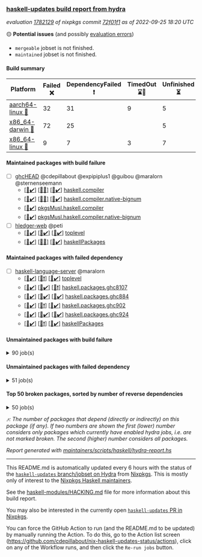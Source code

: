 ### [haskell-updates build report from hydra](https://hydra.nixos.org/jobset/nixpkgs/haskell-updates)
*evaluation [1782129](https://hydra.nixos.org/eval/1782129) of nixpkgs commit [72f01f1](https://github.com/NixOS/nixpkgs/commits/72f01f15ccdcc14c1ead70a2cc2f9691c761fe37) as of 2022-09-25 18:20 UTC*

:yellow_circle: **Potential issues** (and possibly [evaluation errors](https://hydra.nixos.org/jobset/nixpkgs/haskell-updates))
  * `mergeable` jobset is not finished.
  * `maintained` jobset is not finished.

#### Build summary

 | Platform | Failed :x: | DependencyFailed :heavy_exclamation_mark: | TimedOut :hourglass::no_entry_sign: | Unfinished :hourglass_flowing_sand: | Success :heavy_check_mark: | 
 | --- | --- | --- | --- | --- | --- | 
 | [aarch64-linux :iphone:](https://hydra.nixos.org/eval/1782129?filter=.aarch64-linux) | 32 | 31 | 9 | 5 | 6610 | 
 | [x86_64-darwin :apple:](https://hydra.nixos.org/eval/1782129?filter=.x86_64-darwin) | 72 | 25 |  | 5 | 6528 | 
 | [x86_64-linux :penguin:](https://hydra.nixos.org/eval/1782129?filter=.x86_64-linux) | 9 | 7 | 3 | 7 | 6703 | 
#### Maintained packages with build failure
- [ ] [ghcHEAD](https://hydra.nixos.org/eval/1782129?filter=ghcHEAD) @cdepillabout @expipiplus1 @guibou @maralorn @sternenseemann
  - [[:iphone::heavy_check_mark:]](https://hydra.nixos.org/build/191933390) [[:apple::x:]](https://hydra.nixos.org/build/191933386) [[:penguin::heavy_check_mark:]](https://hydra.nixos.org/build/191933392) [haskell.compiler](https://hydra.nixos.org/eval/1782129?filter=haskell.compiler.ghcHEAD)
  - [[:iphone::heavy_check_mark:]](https://hydra.nixos.org/build/191933388) [[:apple::x:]](https://hydra.nixos.org/build/191933391) [[:penguin::heavy_check_mark:]](https://hydra.nixos.org/build/191933387) [haskell.compiler.native-bignum](https://hydra.nixos.org/eval/1782129?filter=haskell.compiler.native-bignum.ghcHEAD)
  -   [[:penguin::heavy_check_mark:]](https://hydra.nixos.org/build/191933385) [pkgsMusl.haskell.compiler](https://hydra.nixos.org/eval/1782129?filter=pkgsMusl.haskell.compiler.ghcHEAD)
  -   [[:penguin::heavy_check_mark:]](https://hydra.nixos.org/build/191933393) [pkgsMusl.haskell.compiler.native-bignum](https://hydra.nixos.org/eval/1782129?filter=pkgsMusl.haskell.compiler.native-bignum.ghcHEAD)
- [ ] [hledger-web](https://hydra.nixos.org/eval/1782129?filter=hledger-web) @peti
  - [[:iphone::heavy_check_mark:]](https://hydra.nixos.org/build/192123144) [[:apple::heavy_check_mark:]](https://hydra.nixos.org/build/192123355) [[:penguin::heavy_check_mark:]](https://hydra.nixos.org/build/192123550) [toplevel](https://hydra.nixos.org/eval/1782129?filter=hledger-web)
  - [[:iphone::heavy_check_mark:]](https://hydra.nixos.org/build/192123440) [[:apple::x:]](https://hydra.nixos.org/build/192123162) [[:penguin::heavy_check_mark:]](https://hydra.nixos.org/build/192123323) [haskellPackages](https://hydra.nixos.org/eval/1782129?filter=haskellPackages.hledger-web)
#### Maintained packages with failed dependency
- [ ] [haskell-language-server](https://hydra.nixos.org/eval/1782129?filter=haskell-language-server) @maralorn
  - [[:iphone::heavy_check_mark:]](https://hydra.nixos.org/build/192123378) [[:apple::heavy_exclamation_mark:]](https://hydra.nixos.org/build/192123726) [[:penguin::heavy_check_mark:]](https://hydra.nixos.org/build/192123529) [toplevel](https://hydra.nixos.org/eval/1782129?filter=haskell-language-server)
  - [[:iphone::heavy_check_mark:]](https://hydra.nixos.org/build/192122991) [[:apple::heavy_check_mark:]](https://hydra.nixos.org/build/192123316) [[:penguin::heavy_exclamation_mark:]](https://hydra.nixos.org/build/192123677) [haskell.packages.ghc8107](https://hydra.nixos.org/eval/1782129?filter=haskell.packages.ghc8107.haskell-language-server)
  - [[:iphone::heavy_check_mark:]](https://hydra.nixos.org/build/192123441) [[:apple::heavy_check_mark:]](https://hydra.nixos.org/build/192123420) [[:penguin::heavy_check_mark:]](https://hydra.nixos.org/build/192123330) [haskell.packages.ghc884](https://hydra.nixos.org/eval/1782129?filter=haskell.packages.ghc884.haskell-language-server)
  - [[:iphone::heavy_check_mark:]](https://hydra.nixos.org/build/192122990) [[:apple::heavy_exclamation_mark:]](https://hydra.nixos.org/build/192123166) [[:penguin::heavy_check_mark:]](https://hydra.nixos.org/build/192123575) [haskell.packages.ghc902](https://hydra.nixos.org/eval/1782129?filter=haskell.packages.ghc902.haskell-language-server)
  - [[:iphone::heavy_check_mark:]](https://hydra.nixos.org/build/192123609) [[:apple::heavy_check_mark:]](https://hydra.nixos.org/build/192123193) [[:penguin::heavy_check_mark:]](https://hydra.nixos.org/build/192123185) [haskell.packages.ghc924](https://hydra.nixos.org/eval/1782129?filter=haskell.packages.ghc924.haskell-language-server)
  - [[:iphone::heavy_check_mark:]](https://hydra.nixos.org/build/192123457) [[:apple::heavy_exclamation_mark:]](https://hydra.nixos.org/build/192123026) [[:penguin::heavy_check_mark:]](https://hydra.nixos.org/build/192123477) [haskellPackages](https://hydra.nixos.org/eval/1782129?filter=haskellPackages.haskell-language-server)
#### Unmaintained packages with build failure
<details><summary>90 job(s) </summary>

- [ ] [[:iphone::heavy_check_mark:]](https://hydra.nixos.org/build/192123508) [[:apple::x:]](https://hydra.nixos.org/build/192123160) [[:penguin::heavy_check_mark:]](https://hydra.nixos.org/build/192123281) [haskellPackages.th-utilities](https://hydra.nixos.org/eval/1782129?filter=haskellPackages.th-utilities)  :arrow_heading_up: 6 | 47
- [ ] [[:iphone::x:]](https://hydra.nixos.org/build/191867082) [[:apple::heavy_check_mark:]](https://hydra.nixos.org/build/191865210) [[:penguin::heavy_check_mark:]](https://hydra.nixos.org/build/191871098) [haskellPackages.OrderedBits](https://hydra.nixos.org/eval/1782129?filter=haskellPackages.OrderedBits)  :arrow_heading_up: 5 | 36
- [ ] [[:iphone::x:]](https://hydra.nixos.org/build/191864684) [[:apple::heavy_check_mark:]](https://hydra.nixos.org/build/191864265) [[:penguin::heavy_check_mark:]](https://hydra.nixos.org/build/191868477) [haskellPackages.hw-json-simd](https://hydra.nixos.org/eval/1782129?filter=haskellPackages.hw-json-simd)  :arrow_heading_up: 4 | 8
- [ ] [[:iphone::x:]](https://hydra.nixos.org/build/191866772) [[:apple::heavy_check_mark:]](https://hydra.nixos.org/build/191870439) [[:penguin::heavy_check_mark:]](https://hydra.nixos.org/build/191866535) [haskellPackages.hw-simd](https://hydra.nixos.org/eval/1782129?filter=haskellPackages.hw-simd)  :arrow_heading_up: 4 | 8
- [ ] [[:iphone::x:]](https://hydra.nixos.org/build/192123290) [[:apple::x:]](https://hydra.nixos.org/build/192122983) [[:penguin::x:]](https://hydra.nixos.org/build/192123493) [haskellPackages.sint](https://hydra.nixos.org/eval/1782129?filter=haskellPackages.sint)  :arrow_heading_up: 2 | 6
- [ ] [[:iphone::x:]](https://hydra.nixos.org/build/190426554) [[:apple::heavy_check_mark:]](https://hydra.nixos.org/build/190433701) [[:penguin::heavy_check_mark:]](https://hydra.nixos.org/build/190435927) [haskellPackages.long-double](https://hydra.nixos.org/eval/1782129?filter=haskellPackages.long-double)  :arrow_heading_up: 2 | 2
- [ ] [[:iphone::x:]](https://hydra.nixos.org/build/192123090) [[:apple::x:]](https://hydra.nixos.org/build/192123346) [[:penguin::x:]](https://hydra.nixos.org/build/192123086) [haskellPackages.portray-pretty](https://hydra.nixos.org/eval/1782129?filter=haskellPackages.portray-pretty)  :arrow_heading_up: 2 | 2
- [ ] [[:iphone::x:]](https://hydra.nixos.org/build/191871235) [[:apple::x:]](https://hydra.nixos.org/build/191870056) [[:penguin::heavy_check_mark:]](https://hydra.nixos.org/build/191868195) [haskellPackages.quic](https://hydra.nixos.org/eval/1782129?filter=haskellPackages.quic)  :arrow_heading_up: 2 | 2
- [ ] [[:iphone::x:]](https://hydra.nixos.org/build/192123230) [[:apple::x:]](https://hydra.nixos.org/build/192122979) [[:penguin::x:]](https://hydra.nixos.org/build/192123345) [haskellPackages.ten](https://hydra.nixos.org/eval/1782129?filter=haskellPackages.ten)  :arrow_heading_up: 2 | 2
- [ ] [[:iphone::heavy_check_mark:]](https://hydra.nixos.org/build/191868147) [[:apple::x:]](https://hydra.nixos.org/build/191865112) [[:penguin::heavy_check_mark:]](https://hydra.nixos.org/build/191871356) [haskellPackages.junit-xml](https://hydra.nixos.org/eval/1782129?filter=haskellPackages.junit-xml)  :arrow_heading_up: 1 | 9
- [ ] [[:iphone::x:]](https://hydra.nixos.org/build/190418721) [[:apple::heavy_check_mark:]](https://hydra.nixos.org/build/190424366) [[:penguin::heavy_check_mark:]](https://hydra.nixos.org/build/190418471) [haskellPackages.freetype2](https://hydra.nixos.org/eval/1782129?filter=haskellPackages.freetype2)  :arrow_heading_up: 1 | 8
- [ ] [[:iphone::heavy_check_mark:]](https://hydra.nixos.org/build/192123375) [[:apple::x:]](https://hydra.nixos.org/build/192123692) [[:penguin::heavy_check_mark:]](https://hydra.nixos.org/build/192123417) [haskellPackages.binary-serialise-cbor](https://hydra.nixos.org/eval/1782129?filter=haskellPackages.binary-serialise-cbor)  :arrow_heading_up: 1 | 3
- [ ] [[:iphone::x:]](https://hydra.nixos.org/build/190426179) [[:apple::x:]](https://hydra.nixos.org/build/190428059) [[:penguin::heavy_check_mark:]](https://hydra.nixos.org/build/190423250) [haskellPackages.easytensor](https://hydra.nixos.org/eval/1782129?filter=haskellPackages.easytensor)  :arrow_heading_up: 1 | 1
- [ ] [[:iphone::heavy_check_mark:]](https://hydra.nixos.org/build/192123080) [[:apple::x:]](https://hydra.nixos.org/build/192123187) [[:penguin::heavy_check_mark:]](https://hydra.nixos.org/build/192123476) [haskellPackages.hls-alternate-number-format-plugin](https://hydra.nixos.org/eval/1782129?filter=haskellPackages.hls-alternate-number-format-plugin)  :arrow_heading_up: 1 | 1
- [ ] [[:iphone::heavy_check_mark:]](https://hydra.nixos.org/build/192123510) [[:apple::x:]](https://hydra.nixos.org/build/192123181) [[:penguin::heavy_check_mark:]](https://hydra.nixos.org/build/192123146) [haskellPackages.hls-call-hierarchy-plugin](https://hydra.nixos.org/eval/1782129?filter=haskellPackages.hls-call-hierarchy-plugin)  :arrow_heading_up: 1 | 1
- [ ] [[:iphone::heavy_check_mark:]](https://hydra.nixos.org/build/192123430) [[:apple::x:]](https://hydra.nixos.org/build/192123152) [[:penguin::heavy_check_mark:]](https://hydra.nixos.org/build/192123411) [haskellPackages.hls-code-range-plugin](https://hydra.nixos.org/eval/1782129?filter=haskellPackages.hls-code-range-plugin)  :arrow_heading_up: 1 | 1
- [ ] [[:iphone::x:]](https://hydra.nixos.org/build/191867640) [[:apple::heavy_check_mark:]](https://hydra.nixos.org/build/191871233) [[:penguin::heavy_check_mark:]](https://hydra.nixos.org/build/191864023) [haskellPackages.kazura-queue](https://hydra.nixos.org/eval/1782129?filter=haskellPackages.kazura-queue)  :arrow_heading_up: 1 | 1
- [ ] [[:iphone::x:]](https://hydra.nixos.org/build/190420884) [[:apple::heavy_check_mark:]](https://hydra.nixos.org/build/190436438) [[:penguin::heavy_check_mark:]](https://hydra.nixos.org/build/190425960) [haskellPackages.nlopt-haskell](https://hydra.nixos.org/eval/1782129?filter=haskellPackages.nlopt-haskell)  :arrow_heading_up: 1 | 1
- [ ] [[:iphone::heavy_check_mark:]](https://hydra.nixos.org/build/191237050) [[:apple::x:]](https://hydra.nixos.org/build/190430196) [[:penguin::heavy_check_mark:]](https://hydra.nixos.org/build/191237036) [haskellPackages.openal-ffi](https://hydra.nixos.org/eval/1782129?filter=haskellPackages.openal-ffi)  :arrow_heading_up: 1 | 1
- [ ] [[:iphone::x:]](https://hydra.nixos.org/build/190426560) [[:apple::heavy_check_mark:]](https://hydra.nixos.org/build/190422117) [[:penguin::heavy_check_mark:]](https://hydra.nixos.org/build/190422325) [haskellPackages.swisstable](https://hydra.nixos.org/eval/1782129?filter=haskellPackages.swisstable)  :arrow_heading_up: 1 | 1
- [ ] [[:iphone::x:]](https://hydra.nixos.org/build/190434587) [[:apple::heavy_check_mark:]](https://hydra.nixos.org/build/190427671) [[:penguin::heavy_check_mark:]](https://hydra.nixos.org/build/190433104) [haskellPackages.unicode-properties](https://hydra.nixos.org/eval/1782129?filter=haskellPackages.unicode-properties)  :arrow_heading_up: 1 | 1
- [ ] [[:iphone::x:]](https://hydra.nixos.org/build/191867865) [[:apple::heavy_check_mark:]](https://hydra.nixos.org/build/191865502) [[:penguin::heavy_check_mark:]](https://hydra.nixos.org/build/191870778) [haskellPackages.flatparse](https://hydra.nixos.org/eval/1782129?filter=haskellPackages.flatparse)  :arrow_heading_up: 0 | 14
- [ ] [[:iphone::heavy_check_mark:]](https://hydra.nixos.org/build/190428795) [[:apple::x:]](https://hydra.nixos.org/build/190430540) [[:penguin::heavy_check_mark:]](https://hydra.nixos.org/build/190429741) [haskellPackages.PyF](https://hydra.nixos.org/eval/1782129?filter=haskellPackages.PyF)  :arrow_heading_up: 0 | 4
- [ ] [[:iphone::heavy_check_mark:]](https://hydra.nixos.org/build/190435452) [[:apple::x:]](https://hydra.nixos.org/build/190423209) [[:penguin::heavy_check_mark:]](https://hydra.nixos.org/build/190423465) [haskellPackages.hmidi](https://hydra.nixos.org/eval/1782129?filter=haskellPackages.hmidi)  :arrow_heading_up: 0 | 4
- [ ] [[:iphone::x:]](https://hydra.nixos.org/build/191869227) [[:apple::heavy_check_mark:]](https://hydra.nixos.org/build/191867180) [[:penguin::heavy_check_mark:]](https://hydra.nixos.org/build/191864716) [haskellPackages.json-rpc](https://hydra.nixos.org/eval/1782129?filter=haskellPackages.json-rpc)  :arrow_heading_up: 0 | 2
- [ ] [[:iphone::heavy_check_mark:]](https://hydra.nixos.org/build/191868965) [[:apple::x:]](https://hydra.nixos.org/build/191869630) [[:penguin::heavy_check_mark:]](https://hydra.nixos.org/build/191870717) [haskellPackages.posix-socket](https://hydra.nixos.org/eval/1782129?filter=haskellPackages.posix-socket)  :arrow_heading_up: 0 | 2
- [ ] [[:iphone::heavy_check_mark:]](https://hydra.nixos.org/build/191863336) [[:apple::x:]](https://hydra.nixos.org/build/191870633) [[:penguin::heavy_check_mark:]](https://hydra.nixos.org/build/191866233) [haskellPackages.gi-gdkx11](https://hydra.nixos.org/eval/1782129?filter=haskellPackages.gi-gdkx11)  :arrow_heading_up: 0 | 1
- [ ] [[:iphone::heavy_check_mark:]](https://hydra.nixos.org/build/190420703) [[:apple::x:]](https://hydra.nixos.org/build/190437843) [[:penguin::heavy_check_mark:]](https://hydra.nixos.org/build/190434958) [haskellPackages.hamid](https://hydra.nixos.org/eval/1782129?filter=haskellPackages.hamid)  :arrow_heading_up: 0 | 1
- [ ] [[:iphone::heavy_check_mark:]](https://hydra.nixos.org/build/190427217) [[:apple::x:]](https://hydra.nixos.org/build/190422876) [[:penguin::heavy_check_mark:]](https://hydra.nixos.org/build/190434364) [haskellPackages.hmatrix-morpheus](https://hydra.nixos.org/eval/1782129?filter=haskellPackages.hmatrix-morpheus)  :arrow_heading_up: 0 | 1
- [ ] [[:iphone::heavy_check_mark:]](https://hydra.nixos.org/build/190435315) [[:apple::x:]](https://hydra.nixos.org/build/190424984) [[:penguin::heavy_check_mark:]](https://hydra.nixos.org/build/190422869) [haskellPackages.huckleberry](https://hydra.nixos.org/eval/1782129?filter=haskellPackages.huckleberry)  :arrow_heading_up: 0 | 1
- [ ] [[:iphone::x:]](https://hydra.nixos.org/build/190422851) [[:apple::heavy_check_mark:]](https://hydra.nixos.org/build/190421788) [[:penguin::heavy_check_mark:]](https://hydra.nixos.org/build/190427574) [haskellPackages.picosat](https://hydra.nixos.org/eval/1782129?filter=haskellPackages.picosat)  :arrow_heading_up: 0 | 1
- [ ] [[:iphone::heavy_check_mark:]](https://hydra.nixos.org/build/190421878) [[:apple::x:]](https://hydra.nixos.org/build/190420004) [[:penguin::heavy_check_mark:]](https://hydra.nixos.org/build/190419766) [haskellPackages.select](https://hydra.nixos.org/eval/1782129?filter=haskellPackages.select)  :arrow_heading_up: 0 | 1
- [ ] [[:iphone::x:]](https://hydra.nixos.org/build/191863402) [[:apple::heavy_check_mark:]](https://hydra.nixos.org/build/191866594) [[:penguin::heavy_check_mark:]](https://hydra.nixos.org/build/191868212) [haskellPackages.simple-vec3](https://hydra.nixos.org/eval/1782129?filter=haskellPackages.simple-vec3)  :arrow_heading_up: 0 | 1
- [ ] [[:iphone::heavy_check_mark:]](https://hydra.nixos.org/build/190435304) [[:apple::x:]](https://hydra.nixos.org/build/190437845) [[:penguin::heavy_check_mark:]](https://hydra.nixos.org/build/190425782) [haskellPackages.sysinfo](https://hydra.nixos.org/eval/1782129?filter=haskellPackages.sysinfo)  :arrow_heading_up: 0 | 1
- [ ] [[:iphone::heavy_check_mark:]](https://hydra.nixos.org/build/190426515) [[:apple::x:]](https://hydra.nixos.org/build/190430439) [[:penguin::heavy_check_mark:]](https://hydra.nixos.org/build/190423606) [haskellPackages.FractalArt](https://hydra.nixos.org/eval/1782129?filter=haskellPackages.FractalArt) 
- [ ] [[:iphone::x:]](https://hydra.nixos.org/build/190435051) [[:apple::heavy_check_mark:]](https://hydra.nixos.org/build/190434382) [[:penguin::heavy_check_mark:]](https://hydra.nixos.org/build/190436557) [haskellPackages.HsASA](https://hydra.nixos.org/eval/1782129?filter=haskellPackages.HsASA) 
- [ ] [[:iphone::x:]](https://hydra.nixos.org/build/192123608) [[:apple::x:]](https://hydra.nixos.org/build/192123121) [[:penguin::x:]](https://hydra.nixos.org/build/192123698) [haskellPackages.brassica](https://hydra.nixos.org/eval/1782129?filter=haskellPackages.brassica) 
- [ ] [[:iphone::heavy_check_mark:]](https://hydra.nixos.org/build/190429501) [[:apple::x:]](https://hydra.nixos.org/build/190434413) [[:penguin::heavy_check_mark:]](https://hydra.nixos.org/build/190436327) [haskellPackages.chiphunk](https://hydra.nixos.org/eval/1782129?filter=haskellPackages.chiphunk) 
- [ ] [[:iphone::x:]](https://hydra.nixos.org/build/191865311) [[:apple::heavy_check_mark:]](https://hydra.nixos.org/build/191866048) [[:penguin::heavy_check_mark:]](https://hydra.nixos.org/build/191868495) [haskellPackages.comfort-fftw](https://hydra.nixos.org/eval/1782129?filter=haskellPackages.comfort-fftw) 
- [ ] [[:iphone::heavy_check_mark:]](https://hydra.nixos.org/build/190436349) [[:apple::x:]](https://hydra.nixos.org/build/190429906) [[:penguin::heavy_check_mark:]](https://hydra.nixos.org/build/190437140) [haskellPackages.diskhash](https://hydra.nixos.org/eval/1782129?filter=haskellPackages.diskhash) 
- [ ] [[:iphone::heavy_check_mark:]](https://hydra.nixos.org/build/191867973) [[:apple::x:]](https://hydra.nixos.org/build/191866617) [[:penguin::heavy_check_mark:]](https://hydra.nixos.org/build/191866484) [haskellPackages.epub-tools](https://hydra.nixos.org/eval/1782129?filter=haskellPackages.epub-tools) 
- [ ] [[:iphone::heavy_check_mark:]](https://hydra.nixos.org/build/190422331) [[:apple::x:]](https://hydra.nixos.org/build/190421828) [[:penguin::heavy_check_mark:]](https://hydra.nixos.org/build/190421042) [haskellPackages.fudgets](https://hydra.nixos.org/eval/1782129?filter=haskellPackages.fudgets) 
- [ ] [[:iphone::heavy_check_mark:]](https://hydra.nixos.org/build/192123180) [[:apple::x:]](https://hydra.nixos.org/build/192123334) [[:penguin::heavy_check_mark:]](https://hydra.nixos.org/build/192123504) [haskellPackages.genvalidity-hspec-optics](https://hydra.nixos.org/eval/1782129?filter=haskellPackages.genvalidity-hspec-optics) 
- [ ] [[:iphone::heavy_check_mark:]](https://hydra.nixos.org/build/191867135) [[:apple::x:]](https://hydra.nixos.org/build/191867433) [[:penguin::heavy_check_mark:]](https://hydra.nixos.org/build/191865428) [haskellPackages.gerrit](https://hydra.nixos.org/eval/1782129?filter=haskellPackages.gerrit) 
- [ ] [[:iphone::heavy_check_mark:]](https://hydra.nixos.org/build/190428783) [[:apple::x:]](https://hydra.nixos.org/build/190418276) [[:penguin::heavy_check_mark:]](https://hydra.nixos.org/build/190435006) [haskellPackages.ghc-gc-hook](https://hydra.nixos.org/eval/1782129?filter=haskellPackages.ghc-gc-hook) 
- [ ] [[:apple::x:]](https://hydra.nixos.org/build/191867187) [haskellPackages.gi-gtkosxapplication](https://hydra.nixos.org/eval/1782129?filter=haskellPackages.gi-gtkosxapplication) 
- [ ] [[:iphone::x:]](https://hydra.nixos.org/build/191177999) [[:penguin::heavy_check_mark:]](https://hydra.nixos.org/build/191177946) [haskellPackages.gnome-keyring](https://hydra.nixos.org/eval/1782129?filter=haskellPackages.gnome-keyring) 
- [ ] [[:apple::x:]](https://hydra.nixos.org/build/190425865) [haskellPackages.gtk-mac-integration](https://hydra.nixos.org/eval/1782129?filter=haskellPackages.gtk-mac-integration) 
- [ ] [[:iphone::heavy_check_mark:]](https://hydra.nixos.org/build/191178016) [[:apple::x:]](https://hydra.nixos.org/build/190424726) [[:penguin::heavy_check_mark:]](https://hydra.nixos.org/build/191177958) [haskellPackages.gtk-traymanager](https://hydra.nixos.org/eval/1782129?filter=haskellPackages.gtk-traymanager) 
- [ ] [[:apple::x:]](https://hydra.nixos.org/build/190433684) [haskellPackages.gtk3-mac-integration](https://hydra.nixos.org/eval/1782129?filter=haskellPackages.gtk3-mac-integration) 
- [ ] [[:iphone::heavy_check_mark:]](https://hydra.nixos.org/build/192123301) [[:apple::x:]](https://hydra.nixos.org/build/192123215) [[:penguin::heavy_check_mark:]](https://hydra.nixos.org/build/192123578) [haskellPackages.hamilton](https://hydra.nixos.org/eval/1782129?filter=haskellPackages.hamilton) 
- [ ] [[:iphone::heavy_check_mark:]](https://hydra.nixos.org/build/190428754) [[:apple::x:]](https://hydra.nixos.org/build/190424290) [[:penguin::heavy_check_mark:]](https://hydra.nixos.org/build/190420486) [haskellPackages.hid](https://hydra.nixos.org/eval/1782129?filter=haskellPackages.hid) 
- [ ] [[:iphone::heavy_check_mark:]](https://hydra.nixos.org/build/191868568) [[:apple::x:]](https://hydra.nixos.org/build/191867979) [[:penguin::heavy_check_mark:]](https://hydra.nixos.org/build/191870760) [haskellPackages.highlight](https://hydra.nixos.org/eval/1782129?filter=haskellPackages.highlight) 
- [ ] [[:iphone::heavy_check_mark:]](https://hydra.nixos.org/build/192123289) [[:apple::x:]](https://hydra.nixos.org/build/192123174) [[:penguin::heavy_check_mark:]](https://hydra.nixos.org/build/192123509) [haskellPackages.hls-brittany-plugin](https://hydra.nixos.org/eval/1782129?filter=haskellPackages.hls-brittany-plugin) 
- [ ] [[:iphone::heavy_check_mark:]](https://hydra.nixos.org/build/190437030) [[:apple::x:]](https://hydra.nixos.org/build/190420833) [[:penguin::heavy_check_mark:]](https://hydra.nixos.org/build/190435871) [haskellPackages.hsshellscript](https://hydra.nixos.org/eval/1782129?filter=haskellPackages.hsshellscript) 
- [ ] [[:iphone::heavy_check_mark:]](https://hydra.nixos.org/build/190438505) [[:apple::x:]](https://hydra.nixos.org/build/190422004) [[:penguin::heavy_check_mark:]](https://hydra.nixos.org/build/190435562) [haskellPackages.hssourceinfo](https://hydra.nixos.org/eval/1782129?filter=haskellPackages.hssourceinfo) 
- [ ] [[:iphone::heavy_check_mark:]](https://hydra.nixos.org/build/190432750) [[:apple::x:]](https://hydra.nixos.org/build/190419419) [[:penguin::heavy_check_mark:]](https://hydra.nixos.org/build/190433284) [haskellPackages.interprocess](https://hydra.nixos.org/eval/1782129?filter=haskellPackages.interprocess) 
- [ ] [[:iphone::heavy_check_mark:]](https://hydra.nixos.org/build/191177923) [[:apple::x:]](https://hydra.nixos.org/build/190427460) [[:penguin::heavy_check_mark:]](https://hydra.nixos.org/build/191177934) [haskellPackages.intricacy](https://hydra.nixos.org/eval/1782129?filter=haskellPackages.intricacy) 
- [ ] [[:iphone::heavy_check_mark:]](https://hydra.nixos.org/build/191187639) [[:apple::x:]](https://hydra.nixos.org/build/191187804) [[:penguin::heavy_check_mark:]](https://hydra.nixos.org/build/191187796) [haskellPackages.ipcvar](https://hydra.nixos.org/eval/1782129?filter=haskellPackages.ipcvar) 
- [ ] [[:iphone::x:]](https://hydra.nixos.org/build/190429809) [[:apple::heavy_check_mark:]](https://hydra.nixos.org/build/190420867) [[:penguin::heavy_check_mark:]](https://hydra.nixos.org/build/190435388) [haskellPackages.jammittools](https://hydra.nixos.org/eval/1782129?filter=haskellPackages.jammittools) 
- [ ] [[:apple::x:]](https://hydra.nixos.org/build/190429773) [haskellPackages.kqueue](https://hydra.nixos.org/eval/1782129?filter=haskellPackages.kqueue) 
- [ ] [[:iphone::heavy_check_mark:]](https://hydra.nixos.org/build/190429726) [[:apple::x:]](https://hydra.nixos.org/build/190421244) [[:penguin::heavy_check_mark:]](https://hydra.nixos.org/build/190422406) [haskellPackages.linux-framebuffer](https://hydra.nixos.org/eval/1782129?filter=haskellPackages.linux-framebuffer) 
- [ ] [[:iphone::heavy_check_mark:]](https://hydra.nixos.org/build/192123667) [[:apple::x:]](https://hydra.nixos.org/build/192123623) [[:penguin::heavy_check_mark:]](https://hydra.nixos.org/build/192123096) [haskellPackages.massiv-test](https://hydra.nixos.org/eval/1782129?filter=haskellPackages.massiv-test) 
- [ ] [[:iphone::heavy_check_mark:]](https://hydra.nixos.org/build/191863791) [[:apple::x:]](https://hydra.nixos.org/build/191865919) [[:penguin::heavy_check_mark:]](https://hydra.nixos.org/build/191870868) [haskellPackages.mediawiki2latex](https://hydra.nixos.org/eval/1782129?filter=haskellPackages.mediawiki2latex) 
- [ ] [[:iphone::heavy_check_mark:]](https://hydra.nixos.org/build/190437330) [[:apple::x:]](https://hydra.nixos.org/build/190420114) [[:penguin::heavy_check_mark:]](https://hydra.nixos.org/build/190424042) [haskellPackages.memfd](https://hydra.nixos.org/eval/1782129?filter=haskellPackages.memfd) 
- [ ] [[:iphone::heavy_check_mark:]](https://hydra.nixos.org/build/190431691) [[:apple::x:]](https://hydra.nixos.org/build/190420349) [[:penguin::heavy_check_mark:]](https://hydra.nixos.org/build/190436127) [haskellPackages.mercury-api](https://hydra.nixos.org/eval/1782129?filter=haskellPackages.mercury-api) 
- [ ] [[:iphone::heavy_check_mark:]](https://hydra.nixos.org/build/190438583) [[:apple::x:]](https://hydra.nixos.org/build/190431381) [[:penguin::heavy_check_mark:]](https://hydra.nixos.org/build/190419732) [haskellPackages.nano-cryptr](https://hydra.nixos.org/eval/1782129?filter=haskellPackages.nano-cryptr) 
- [ ] [[:iphone::x:]](https://hydra.nixos.org/build/192123684) [[:apple::x:]](https://hydra.nixos.org/build/192123629) [[:penguin::x:]](https://hydra.nixos.org/build/192123427) [haskellPackages.nix-serve-ng](https://hydra.nixos.org/eval/1782129?filter=haskellPackages.nix-serve-ng) 
- [ ] [[:iphone::heavy_check_mark:]](https://hydra.nixos.org/build/191866934) [[:apple::x:]](https://hydra.nixos.org/build/191864891) [[:penguin::heavy_check_mark:]](https://hydra.nixos.org/build/191865599) [haskellPackages.persistent-pagination](https://hydra.nixos.org/eval/1782129?filter=haskellPackages.persistent-pagination) 
- [ ] [[:iphone::heavy_check_mark:]](https://hydra.nixos.org/build/192123264) [[:apple::x:]](https://hydra.nixos.org/build/192123657) [[:penguin::heavy_check_mark:]](https://hydra.nixos.org/build/192123358) [haskellPackages.phatsort](https://hydra.nixos.org/eval/1782129?filter=haskellPackages.phatsort) 
- [ ] [[:iphone::heavy_check_mark:]](https://hydra.nixos.org/build/191865907) [[:apple::x:]](https://hydra.nixos.org/build/191864423) [[:penguin::heavy_check_mark:]](https://hydra.nixos.org/build/191865192) [haskellPackages.ping-wrapper](https://hydra.nixos.org/eval/1782129?filter=haskellPackages.ping-wrapper) 
- [ ] [[:iphone::x:]](https://hydra.nixos.org/build/192123704) [[:apple::x:]](https://hydra.nixos.org/build/192123537) [[:penguin::x:]](https://hydra.nixos.org/build/192123173) [haskellPackages.portray-prettyprinter](https://hydra.nixos.org/eval/1782129?filter=haskellPackages.portray-prettyprinter) 
- [ ] [[:iphone::heavy_check_mark:]](https://hydra.nixos.org/build/190419667) [[:apple::x:]](https://hydra.nixos.org/build/190428126) [[:penguin::heavy_check_mark:]](https://hydra.nixos.org/build/190424911) [haskellPackages.posix-timer](https://hydra.nixos.org/eval/1782129?filter=haskellPackages.posix-timer) 
- [ ] [[:iphone::heavy_check_mark:]](https://hydra.nixos.org/build/190419559) [[:apple::x:]](https://hydra.nixos.org/build/190418650) [[:penguin::heavy_check_mark:]](https://hydra.nixos.org/build/190437706) [haskellPackages.procex](https://hydra.nixos.org/eval/1782129?filter=haskellPackages.procex) 
- [ ] [[:iphone::heavy_check_mark:]](https://hydra.nixos.org/build/191871269) [[:apple::x:]](https://hydra.nixos.org/build/191866561) [[:penguin::heavy_check_mark:]](https://hydra.nixos.org/build/191865995) [haskellPackages.pthread](https://hydra.nixos.org/eval/1782129?filter=haskellPackages.pthread) 
- [ ] [[:iphone::x:]](https://hydra.nixos.org/build/192123267) [[:apple::x:]](https://hydra.nixos.org/build/192123588) [[:penguin::x:]](https://hydra.nixos.org/build/192123102) [haskellPackages.rec-def](https://hydra.nixos.org/eval/1782129?filter=haskellPackages.rec-def) 
- [ ] [[:iphone::x:]](https://hydra.nixos.org/build/190427344) [[:apple::heavy_check_mark:]](https://hydra.nixos.org/build/190428826) [[:penguin::heavy_check_mark:]](https://hydra.nixos.org/build/190438377) [haskellPackages.risc386](https://hydra.nixos.org/eval/1782129?filter=haskellPackages.risc386) 
- [ ] [[:iphone::x:]](https://hydra.nixos.org/build/192123505) [[:apple::x:]](https://hydra.nixos.org/build/192123157) [[:penguin::x:]](https://hydra.nixos.org/build/192122995) [haskellPackages.rle](https://hydra.nixos.org/eval/1782129?filter=haskellPackages.rle) 
- [ ] [[:iphone::heavy_check_mark:]](https://hydra.nixos.org/build/191237009) [[:apple::x:]](https://hydra.nixos.org/build/190428959) [[:penguin::heavy_check_mark:]](https://hydra.nixos.org/build/191237020) [haskellPackages.sfml-audio](https://hydra.nixos.org/eval/1782129?filter=haskellPackages.sfml-audio) 
- [ ] [[:iphone::hourglass::no_entry_sign:]](https://hydra.nixos.org/build/191868784) [[:apple::x:]](https://hydra.nixos.org/build/191871109) [[:penguin::hourglass::no_entry_sign:]](https://hydra.nixos.org/build/191869724) [haskellPackages.skews](https://hydra.nixos.org/eval/1782129?filter=haskellPackages.skews) 
- [ ] [[:iphone::x:]](https://hydra.nixos.org/build/191186688) [[:apple::x:]](https://hydra.nixos.org/build/191187386) [[:penguin::heavy_check_mark:]](https://hydra.nixos.org/build/191188438) [haskellPackages.slugify](https://hydra.nixos.org/eval/1782129?filter=haskellPackages.slugify) 
- [ ] [[:iphone::heavy_check_mark:]](https://hydra.nixos.org/build/191869673) [[:apple::x:]](https://hydra.nixos.org/build/191868286) [[:penguin::heavy_check_mark:]](https://hydra.nixos.org/build/191870350) [haskellPackages.tailfile-hinotify](https://hydra.nixos.org/eval/1782129?filter=haskellPackages.tailfile-hinotify) 
- [ ] [[:iphone::x:]](https://hydra.nixos.org/build/192123280) [[:apple::x:]](https://hydra.nixos.org/build/192123564) [[:penguin::x:]](https://hydra.nixos.org/build/192123435) [haskellPackages.toml-reader-parse](https://hydra.nixos.org/eval/1782129?filter=haskellPackages.toml-reader-parse) 
- [ ] [[:iphone::x:]](https://hydra.nixos.org/build/190421659) [[:apple::heavy_check_mark:]](https://hydra.nixos.org/build/190430013) [[:penguin::heavy_check_mark:]](https://hydra.nixos.org/build/190419700) [haskellPackages.wiringPi](https://hydra.nixos.org/eval/1782129?filter=haskellPackages.wiringPi) 
- [ ] [[:iphone::x:]](https://hydra.nixos.org/build/190429268) [[:apple::heavy_check_mark:]](https://hydra.nixos.org/build/190428038) [[:penguin::heavy_check_mark:]](https://hydra.nixos.org/build/190426739) [haskellPackages.x86-64bit](https://hydra.nixos.org/eval/1782129?filter=haskellPackages.x86-64bit) 
- [ ] [[:iphone::heavy_check_mark:]](https://hydra.nixos.org/build/191188559) [[:apple::x:]](https://hydra.nixos.org/build/191187837) [[:penguin::heavy_check_mark:]](https://hydra.nixos.org/build/191188435) [haskellPackages.xmonad-utils](https://hydra.nixos.org/eval/1782129?filter=haskellPackages.xmonad-utils) 
- [ ] [[:iphone::heavy_check_mark:]](https://hydra.nixos.org/build/192123343) [[:apple::x:]](https://hydra.nixos.org/build/192123313) [[:penguin::heavy_check_mark:]](https://hydra.nixos.org/build/192123502) [haskellPackages.yesod-page-cursor](https://hydra.nixos.org/eval/1782129?filter=haskellPackages.yesod-page-cursor) 
- [ ] [[:iphone::heavy_check_mark:]](https://hydra.nixos.org/build/190426980) [[:apple::x:]](https://hydra.nixos.org/build/190426061) [[:penguin::heavy_check_mark:]](https://hydra.nixos.org/build/190420502) [haskellPackages.yoga](https://hydra.nixos.org/eval/1782129?filter=haskellPackages.yoga) 
- [ ] [[:iphone::heavy_check_mark:]](https://hydra.nixos.org/build/190436342) [[:apple::x:]](https://hydra.nixos.org/build/190436771) [[:penguin::heavy_check_mark:]](https://hydra.nixos.org/build/190438349) [haskellPackages.zot](https://hydra.nixos.org/eval/1782129?filter=haskellPackages.zot) 
- [ ] [[:iphone::heavy_check_mark:]](https://hydra.nixos.org/build/190418762) [[:apple::x:]](https://hydra.nixos.org/build/190433345) [[:penguin::heavy_check_mark:]](https://hydra.nixos.org/build/190423003) [haskellPackages.zxcvbn-c](https://hydra.nixos.org/eval/1782129?filter=haskellPackages.zxcvbn-c) 
</details>

#### Unmaintained packages with failed dependency
<details><summary>51 job(s) </summary>

- [ ] [[:iphone::heavy_check_mark:]](https://hydra.nixos.org/build/192123269) [[:apple::heavy_exclamation_mark:]](https://hydra.nixos.org/build/192123395) [[:penguin::heavy_check_mark:]](https://hydra.nixos.org/build/192123566) [haskellPackages.store](https://hydra.nixos.org/eval/1782129?filter=haskellPackages.store)  :arrow_heading_up: 4 | 42
- [ ] [[:iphone::heavy_exclamation_mark:]](https://hydra.nixos.org/build/191863886) [[:apple::heavy_check_mark:]](https://hydra.nixos.org/build/191866262) [[:penguin::heavy_check_mark:]](https://hydra.nixos.org/build/191869519) [haskellPackages.PrimitiveArray](https://hydra.nixos.org/eval/1782129?filter=haskellPackages.PrimitiveArray)  :arrow_heading_up: 4 | 35
- [ ] [[:iphone::heavy_exclamation_mark:]](https://hydra.nixos.org/build/191868340) [[:apple::heavy_check_mark:]](https://hydra.nixos.org/build/191871049) [[:penguin::heavy_check_mark:]](https://hydra.nixos.org/build/191865822) [haskellPackages.BiobaseTypes](https://hydra.nixos.org/eval/1782129?filter=haskellPackages.BiobaseTypes)  :arrow_heading_up: 3 | 21
- [ ] [[:iphone::heavy_exclamation_mark:]](https://hydra.nixos.org/build/191870836) [[:apple::heavy_check_mark:]](https://hydra.nixos.org/build/191865996) [[:penguin::heavy_check_mark:]](https://hydra.nixos.org/build/191868806) [haskellPackages.hw-json-standard-cursor](https://hydra.nixos.org/eval/1782129?filter=haskellPackages.hw-json-standard-cursor)  :arrow_heading_up: 2 | 6
- [ ] [[:iphone::heavy_exclamation_mark:]](https://hydra.nixos.org/build/191866300) [[:apple::heavy_check_mark:]](https://hydra.nixos.org/build/191865835) [[:penguin::heavy_check_mark:]](https://hydra.nixos.org/build/191866072) [haskellPackages.hw-json-simple-cursor](https://hydra.nixos.org/eval/1782129?filter=haskellPackages.hw-json-simple-cursor)  :arrow_heading_up: 2 | 4
- [ ] [[:iphone::heavy_exclamation_mark:]](https://hydra.nixos.org/build/191865191) [[:apple::heavy_check_mark:]](https://hydra.nixos.org/build/191869375) [[:penguin::heavy_check_mark:]](https://hydra.nixos.org/build/191870109) [haskellPackages.BiobaseENA](https://hydra.nixos.org/eval/1782129?filter=haskellPackages.BiobaseENA)  :arrow_heading_up: 1 | 18
- [ ] [[:iphone::heavy_check_mark:]](https://hydra.nixos.org/build/192123300) [[:apple::heavy_exclamation_mark:]](https://hydra.nixos.org/build/192123731) [[:penguin::heavy_check_mark:]](https://hydra.nixos.org/build/192122993) [haskellPackages.Color](https://hydra.nixos.org/eval/1782129?filter=haskellPackages.Color)  :arrow_heading_up: 1 | 7
- [ ] [[:iphone::heavy_exclamation_mark:]](https://hydra.nixos.org/build/192123461) [[:apple::heavy_exclamation_mark:]](https://hydra.nixos.org/build/192123163) [[:penguin::heavy_exclamation_mark:]](https://hydra.nixos.org/build/192123198) [haskellPackages.fin-int](https://hydra.nixos.org/eval/1782129?filter=haskellPackages.fin-int)  :arrow_heading_up: 1 | 5
- [ ] [hoogle](https://hydra.nixos.org/eval/1782129?filter=hoogle)  :arrow_heading_up: 1 | 3
  - [[:iphone::heavy_check_mark:]](https://hydra.nixos.org/build/191870637) [[:apple::heavy_check_mark:]](https://hydra.nixos.org/build/191864831) [[:penguin::heavy_check_mark:]](https://hydra.nixos.org/build/191868852) [haskell.packages.ghc8107](https://hydra.nixos.org/eval/1782129?filter=haskell.packages.ghc8107.hoogle)
  - [[:iphone::heavy_exclamation_mark:]](https://hydra.nixos.org/build/191870155) [[:apple::heavy_check_mark:]](https://hydra.nixos.org/build/191865261) [[:penguin::heavy_check_mark:]](https://hydra.nixos.org/build/191865678) [haskell.packages.ghc884](https://hydra.nixos.org/eval/1782129?filter=haskell.packages.ghc884.hoogle)
  - [[:iphone::heavy_check_mark:]](https://hydra.nixos.org/build/191870885) [[:apple::heavy_check_mark:]](https://hydra.nixos.org/build/191865524) [[:penguin::heavy_check_mark:]](https://hydra.nixos.org/build/191865041) [haskell.packages.ghc902](https://hydra.nixos.org/eval/1782129?filter=haskell.packages.ghc902.hoogle)
  - [[:iphone::heavy_check_mark:]](https://hydra.nixos.org/build/191864310) [[:apple::heavy_check_mark:]](https://hydra.nixos.org/build/191868293) [[:penguin::heavy_check_mark:]](https://hydra.nixos.org/build/191864580) [haskell.packages.ghc924](https://hydra.nixos.org/eval/1782129?filter=haskell.packages.ghc924.hoogle)
  - [[:iphone::heavy_check_mark:]](https://hydra.nixos.org/build/191863915) [[:apple::heavy_check_mark:]](https://hydra.nixos.org/build/191869115) [[:penguin::heavy_check_mark:]](https://hydra.nixos.org/build/191869356) [haskellPackages](https://hydra.nixos.org/eval/1782129?filter=haskellPackages.hoogle)
- [ ] [[:iphone::heavy_exclamation_mark:]](https://hydra.nixos.org/build/191870792) [[:apple::heavy_check_mark:]](https://hydra.nixos.org/build/191866103) [[:penguin::heavy_check_mark:]](https://hydra.nixos.org/build/191870248) [haskellPackages.hw-json](https://hydra.nixos.org/eval/1782129?filter=haskellPackages.hw-json)  :arrow_heading_up: 1 | 3
- [ ] [[:iphone::heavy_check_mark:]](https://hydra.nixos.org/build/192122989) [[:apple::heavy_exclamation_mark:]](https://hydra.nixos.org/build/192123328) [[:penguin::heavy_check_mark:]](https://hydra.nixos.org/build/192123708) [haskellPackages.cursor-gen](https://hydra.nixos.org/eval/1782129?filter=haskellPackages.cursor-gen)  :arrow_heading_up: 1 | 1
- [ ] [[:iphone::heavy_exclamation_mark:]](https://hydra.nixos.org/build/191867572) [[:apple::heavy_exclamation_mark:]](https://hydra.nixos.org/build/191867961) [[:penguin::heavy_check_mark:]](https://hydra.nixos.org/build/191865682) [haskellPackages.http3](https://hydra.nixos.org/eval/1782129?filter=haskellPackages.http3)  :arrow_heading_up: 1 | 1
- [ ] [[:iphone::hourglass::no_entry_sign:]](https://hydra.nixos.org/build/191870098) [[:apple::heavy_exclamation_mark:]](https://hydra.nixos.org/build/191866554) [[:penguin::hourglass::no_entry_sign:]](https://hydra.nixos.org/build/191866164) [haskellPackages.wss-client](https://hydra.nixos.org/eval/1782129?filter=haskellPackages.wss-client)  :arrow_heading_up: 1 | 1
- [ ] [[:iphone::heavy_exclamation_mark:]](https://hydra.nixos.org/build/191864949) [[:apple::heavy_check_mark:]](https://hydra.nixos.org/build/191868620) [[:penguin::heavy_check_mark:]](https://hydra.nixos.org/build/191866508) [haskellPackages.BiobaseXNA](https://hydra.nixos.org/eval/1782129?filter=haskellPackages.BiobaseXNA)  :arrow_heading_up: 0 | 17
- [ ] [[:iphone::heavy_check_mark:]](https://hydra.nixos.org/build/191870142) [[:apple::heavy_exclamation_mark:]](https://hydra.nixos.org/build/191865356) [[:penguin::heavy_check_mark:]](https://hydra.nixos.org/build/191865674) [haskellPackages.pretty-diff](https://hydra.nixos.org/eval/1782129?filter=haskellPackages.pretty-diff)  :arrow_heading_up: 0 | 12
- [ ] [[:iphone::heavy_exclamation_mark:]](https://hydra.nixos.org/build/191863986) [[:apple::heavy_check_mark:]](https://hydra.nixos.org/build/191863825) [[:penguin::heavy_check_mark:]](https://hydra.nixos.org/build/191863296) [haskellPackages.BiobaseFasta](https://hydra.nixos.org/eval/1782129?filter=haskellPackages.BiobaseFasta)  :arrow_heading_up: 0 | 3
- [ ] [[:iphone::heavy_exclamation_mark:]](https://hydra.nixos.org/build/191868845) [[:apple::heavy_check_mark:]](https://hydra.nixos.org/build/191871355) [[:penguin::heavy_check_mark:]](https://hydra.nixos.org/build/191863432) [haskellPackages.hw-dsv](https://hydra.nixos.org/eval/1782129?filter=haskellPackages.hw-dsv)  :arrow_heading_up: 0 | 3
- [ ] [[:iphone::heavy_check_mark:]](https://hydra.nixos.org/build/192123694) [[:apple::heavy_exclamation_mark:]](https://hydra.nixos.org/build/192123191) [[:penguin::heavy_check_mark:]](https://hydra.nixos.org/build/192123052) [haskellPackages.fresco-binding](https://hydra.nixos.org/eval/1782129?filter=haskellPackages.fresco-binding)  :arrow_heading_up: 0 | 2
- [ ] [[:iphone::heavy_exclamation_mark:]](https://hydra.nixos.org/build/191865438) [[:apple::heavy_check_mark:]](https://hydra.nixos.org/build/191867073) [[:penguin::heavy_check_mark:]](https://hydra.nixos.org/build/191865386) [haskellPackages.hw-json-lens](https://hydra.nixos.org/eval/1782129?filter=haskellPackages.hw-json-lens)  :arrow_heading_up: 0 | 1
- [ ] [[:iphone::heavy_check_mark:]](https://hydra.nixos.org/build/192123228) [[:apple::heavy_exclamation_mark:]](https://hydra.nixos.org/build/192123247) [[:penguin::heavy_check_mark:]](https://hydra.nixos.org/build/192123607) [haskellPackages.massiv-io](https://hydra.nixos.org/eval/1782129?filter=haskellPackages.massiv-io)  :arrow_heading_up: 0 | 1
- [ ] [[:iphone::heavy_check_mark:]](https://hydra.nixos.org/build/191869124) [[:apple::heavy_exclamation_mark:]](https://hydra.nixos.org/build/191867537) [[:penguin::heavy_check_mark:]](https://hydra.nixos.org/build/191867810) [haskellPackages.HMarkov](https://hydra.nixos.org/eval/1782129?filter=haskellPackages.HMarkov) 
- [ ] [[:iphone::heavy_exclamation_mark:]](https://hydra.nixos.org/build/191866622) [[:apple::heavy_check_mark:]](https://hydra.nixos.org/build/191865655) [[:penguin::heavy_check_mark:]](https://hydra.nixos.org/build/191869570) [haskellPackages.align-audio](https://hydra.nixos.org/eval/1782129?filter=haskellPackages.align-audio) 
- [ ] [[:iphone::heavy_check_mark:]](https://hydra.nixos.org/build/192123524) [[:apple::heavy_exclamation_mark:]](https://hydra.nixos.org/build/192123194) [[:penguin::heavy_check_mark:]](https://hydra.nixos.org/build/192123188) [haskellPackages.cursor-fuzzy-time-gen](https://hydra.nixos.org/eval/1782129?filter=haskellPackages.cursor-fuzzy-time-gen) 
- [ ] [[:iphone::heavy_exclamation_mark:]](https://hydra.nixos.org/build/192123149) [[:apple::heavy_exclamation_mark:]](https://hydra.nixos.org/build/192123371) [[:penguin::heavy_exclamation_mark:]](https://hydra.nixos.org/build/192122996) [haskellPackages.dependent-literals](https://hydra.nixos.org/eval/1782129?filter=haskellPackages.dependent-literals) 
- [ ] [[:iphone::heavy_exclamation_mark:]](https://hydra.nixos.org/build/190434920) [[:apple::heavy_exclamation_mark:]](https://hydra.nixos.org/build/190437763) [[:penguin::heavy_check_mark:]](https://hydra.nixos.org/build/190437884) [haskellPackages.easytensor-vulkan](https://hydra.nixos.org/eval/1782129?filter=haskellPackages.easytensor-vulkan) 
- [ ] [[:iphone::heavy_exclamation_mark:]](https://hydra.nixos.org/build/190428304) [[:apple::heavy_check_mark:]](https://hydra.nixos.org/build/190426306) [[:penguin::heavy_check_mark:]](https://hydra.nixos.org/build/190428625) [haskellPackages.harfbuzz-pure](https://hydra.nixos.org/eval/1782129?filter=haskellPackages.harfbuzz-pure) 
- [ ] [[:iphone::heavy_exclamation_mark:]](https://hydra.nixos.org/build/191863246) [[:apple::heavy_check_mark:]](https://hydra.nixos.org/build/191870750) [[:penguin::heavy_check_mark:]](https://hydra.nixos.org/build/191867857) [haskellPackages.hmatrix-nlopt](https://hydra.nixos.org/eval/1782129?filter=haskellPackages.hmatrix-nlopt) 
- [ ] [[:iphone::heavy_exclamation_mark:]](https://hydra.nixos.org/build/191869166) [[:apple::heavy_check_mark:]](https://hydra.nixos.org/build/191866681) [[:penguin::heavy_check_mark:]](https://hydra.nixos.org/build/191867352) [haskellPackages.hriemann](https://hydra.nixos.org/eval/1782129?filter=haskellPackages.hriemann) 
- [ ] [[:iphone::heavy_exclamation_mark:]](https://hydra.nixos.org/build/190432249) [[:apple::heavy_check_mark:]](https://hydra.nixos.org/build/190427429) [[:penguin::heavy_check_mark:]](https://hydra.nixos.org/build/190421622) [haskellPackages.hs-swisstable-hashtables-class](https://hydra.nixos.org/eval/1782129?filter=haskellPackages.hs-swisstable-hashtables-class) 
- [ ] [[:iphone::heavy_exclamation_mark:]](https://hydra.nixos.org/build/191871354) [[:apple::heavy_check_mark:]](https://hydra.nixos.org/build/191868101) [[:penguin::heavy_check_mark:]](https://hydra.nixos.org/build/191868323) [haskellPackages.hw-simd-cli](https://hydra.nixos.org/eval/1782129?filter=haskellPackages.hw-simd-cli) 
- [ ] [[:iphone::heavy_exclamation_mark:]](https://hydra.nixos.org/build/190426859) [[:apple::heavy_check_mark:]](https://hydra.nixos.org/build/190434719) [[:penguin::heavy_check_mark:]](https://hydra.nixos.org/build/190432027) [haskellPackages.kmn-programming](https://hydra.nixos.org/eval/1782129?filter=haskellPackages.kmn-programming) 
- [ ] [[:iphone::heavy_check_mark:]](https://hydra.nixos.org/build/192123270) [[:apple::heavy_exclamation_mark:]](https://hydra.nixos.org/build/192123424) [[:penguin::heavy_check_mark:]](https://hydra.nixos.org/build/192123432) [haskellPackages.libmdbx](https://hydra.nixos.org/eval/1782129?filter=haskellPackages.libmdbx) 
- [ ] [[:iphone::hourglass::no_entry_sign:]](https://hydra.nixos.org/build/191866199) [[:apple::heavy_exclamation_mark:]](https://hydra.nixos.org/build/191865887) [[:penguin::hourglass::no_entry_sign:]](https://hydra.nixos.org/build/191870072) [haskellPackages.network-messagepack-rpc-websocket](https://hydra.nixos.org/eval/1782129?filter=haskellPackages.network-messagepack-rpc-websocket) 
- [ ] [[:iphone::heavy_exclamation_mark:]](https://hydra.nixos.org/build/192123212) [[:apple::heavy_exclamation_mark:]](https://hydra.nixos.org/build/192123519) [[:penguin::heavy_exclamation_mark:]](https://hydra.nixos.org/build/192123131) [haskellPackages.portray-diff-hunit](https://hydra.nixos.org/eval/1782129?filter=haskellPackages.portray-diff-hunit) 
- [ ] [[:iphone::heavy_exclamation_mark:]](https://hydra.nixos.org/build/192123159) [[:apple::heavy_exclamation_mark:]](https://hydra.nixos.org/build/192123572) [[:penguin::heavy_exclamation_mark:]](https://hydra.nixos.org/build/192123703) [haskellPackages.portray-diff-quickcheck](https://hydra.nixos.org/eval/1782129?filter=haskellPackages.portray-diff-quickcheck) 
- [ ] [[:iphone::heavy_exclamation_mark:]](https://hydra.nixos.org/build/192123013) [[:apple::heavy_check_mark:]](https://hydra.nixos.org/build/192123060) [[:penguin::heavy_check_mark:]](https://hydra.nixos.org/build/192123332) [haskellPackages.rounded](https://hydra.nixos.org/eval/1782129?filter=haskellPackages.rounded) 
- [ ] [[:iphone::heavy_exclamation_mark:]](https://hydra.nixos.org/build/191866551) [[:apple::heavy_check_mark:]](https://hydra.nixos.org/build/191865116) [[:penguin::heavy_check_mark:]](https://hydra.nixos.org/build/191863437) [haskellPackages.rounded-hw](https://hydra.nixos.org/eval/1782129?filter=haskellPackages.rounded-hw) 
- [ ] [[:iphone::heavy_check_mark:]](https://hydra.nixos.org/build/192123712) [[:apple::heavy_exclamation_mark:]](https://hydra.nixos.org/build/192123613) [[:penguin::heavy_check_mark:]](https://hydra.nixos.org/build/192123040) [haskellPackages.safe-money-store](https://hydra.nixos.org/eval/1782129?filter=haskellPackages.safe-money-store) 
- [ ] [[:iphone::heavy_exclamation_mark:]](https://hydra.nixos.org/build/191866227) [[:apple::heavy_check_mark:]](https://hydra.nixos.org/build/191866492) [[:penguin::heavy_check_mark:]](https://hydra.nixos.org/build/191869426) [haskellPackages.sound-collage](https://hydra.nixos.org/eval/1782129?filter=haskellPackages.sound-collage) 
- [ ] [[:iphone::heavy_check_mark:]](https://hydra.nixos.org/build/192123109) [[:apple::heavy_exclamation_mark:]](https://hydra.nixos.org/build/192123536) [[:penguin::heavy_check_mark:]](https://hydra.nixos.org/build/192123642) [haskellPackages.store-streaming](https://hydra.nixos.org/eval/1782129?filter=haskellPackages.store-streaming) 
- [ ] [[:iphone::heavy_check_mark:]](https://hydra.nixos.org/build/191866956) [[:apple::heavy_exclamation_mark:]](https://hydra.nixos.org/build/191870656) [[:penguin::heavy_check_mark:]](https://hydra.nixos.org/build/191867458) [haskellPackages.tasty-test-reporter](https://hydra.nixos.org/eval/1782129?filter=haskellPackages.tasty-test-reporter) 
- [ ] [[:iphone::heavy_exclamation_mark:]](https://hydra.nixos.org/build/192123061) [[:apple::heavy_exclamation_mark:]](https://hydra.nixos.org/build/192123691) [[:penguin::heavy_exclamation_mark:]](https://hydra.nixos.org/build/192123182) [haskellPackages.ten-lens](https://hydra.nixos.org/eval/1782129?filter=haskellPackages.ten-lens) 
- [ ] [[:iphone::heavy_exclamation_mark:]](https://hydra.nixos.org/build/192123150) [[:apple::heavy_exclamation_mark:]](https://hydra.nixos.org/build/192123571) [[:penguin::heavy_exclamation_mark:]](https://hydra.nixos.org/build/192123663) [haskellPackages.ten-unordered-containers](https://hydra.nixos.org/eval/1782129?filter=haskellPackages.ten-unordered-containers) 
- [ ] [[:iphone::heavy_exclamation_mark:]](https://hydra.nixos.org/build/190432799) [[:apple::heavy_check_mark:]](https://hydra.nixos.org/build/190425240) [[:penguin::heavy_check_mark:]](https://hydra.nixos.org/build/190424340) [haskellPackages.unicode-names](https://hydra.nixos.org/eval/1782129?filter=haskellPackages.unicode-names) 
- [ ] [[:iphone::heavy_exclamation_mark:]](https://hydra.nixos.org/build/191869991) [[:apple::heavy_exclamation_mark:]](https://hydra.nixos.org/build/191869862) [[:penguin::heavy_check_mark:]](https://hydra.nixos.org/build/191867416) [haskellPackages.warp-quic](https://hydra.nixos.org/eval/1782129?filter=haskellPackages.warp-quic) 
- [ ] [[:iphone::heavy_check_mark:]](https://hydra.nixos.org/build/191188144) [[:apple::heavy_exclamation_mark:]](https://hydra.nixos.org/build/191188149) [[:penguin::heavy_check_mark:]](https://hydra.nixos.org/build/191186835) [haskellPackages.xbattbar](https://hydra.nixos.org/eval/1782129?filter=haskellPackages.xbattbar) 
</details>

#### Top 50 broken packages, sorted by number of reverse dependencies
<details><summary>50 job(s) </summary>

[amazonka-core](https://packdeps.haskellers.com/reverse/amazonka-core) :arrow_heading_up: 185  
[gogol-core](https://packdeps.haskellers.com/reverse/gogol-core) :arrow_heading_up: 184  
[haskell98](https://packdeps.haskellers.com/reverse/haskell98) :arrow_heading_up: 153  
[enumerator](https://packdeps.haskellers.com/reverse/enumerator) :arrow_heading_up: 56  
[util](https://packdeps.haskellers.com/reverse/util) :arrow_heading_up: 49  
[derive](https://packdeps.haskellers.com/reverse/derive) :arrow_heading_up: 48  
[amazonka](https://packdeps.haskellers.com/reverse/amazonka) :arrow_heading_up: 43  
[accelerate](https://packdeps.haskellers.com/reverse/accelerate) :arrow_heading_up: 42  
[parseargs](https://packdeps.haskellers.com/reverse/parseargs) :arrow_heading_up: 42  
[MonadCatchIO-transformers](https://packdeps.haskellers.com/reverse/MonadCatchIO-transformers) :arrow_heading_up: 41  
[data-lens](https://packdeps.haskellers.com/reverse/data-lens) :arrow_heading_up: 33  
[rank1dynamic](https://packdeps.haskellers.com/reverse/rank1dynamic) :arrow_heading_up: 33  
[distributed-static](https://packdeps.haskellers.com/reverse/distributed-static) :arrow_heading_up: 31  
[language-ecmascript](https://packdeps.haskellers.com/reverse/language-ecmascript) :arrow_heading_up: 31  
[distributed-process](https://packdeps.haskellers.com/reverse/distributed-process) :arrow_heading_up: 30  
[iteratee](https://packdeps.haskellers.com/reverse/iteratee) :arrow_heading_up: 29  
[jmacro](https://packdeps.haskellers.com/reverse/jmacro) :arrow_heading_up: 29  
[mmsyn3](https://packdeps.haskellers.com/reverse/mmsyn3) :arrow_heading_up: 28  
[autodocodec-yaml](https://packdeps.haskellers.com/reverse/autodocodec-yaml) :arrow_heading_up: 27  
[crypto-numbers](https://packdeps.haskellers.com/reverse/crypto-numbers) :arrow_heading_up: 25  
[either-unwrap](https://packdeps.haskellers.com/reverse/either-unwrap) :arrow_heading_up: 25  
[sydtest](https://packdeps.haskellers.com/reverse/sydtest) :arrow_heading_up: 24  
[crypto-pubkey](https://packdeps.haskellers.com/reverse/crypto-pubkey) :arrow_heading_up: 22  
[haskelldb](https://packdeps.haskellers.com/reverse/haskelldb) :arrow_heading_up: 22  
[wxdirect](https://packdeps.haskellers.com/reverse/wxdirect) :arrow_heading_up: 22  
[alg](https://packdeps.haskellers.com/reverse/alg) :arrow_heading_up: 21  
[amazonka-s3](https://packdeps.haskellers.com/reverse/amazonka-s3) :arrow_heading_up: 21  
[mmsyn2](https://packdeps.haskellers.com/reverse/mmsyn2) :arrow_heading_up: 21  
[wxc](https://packdeps.haskellers.com/reverse/wxc) :arrow_heading_up: 21  
[biocore](https://packdeps.haskellers.com/reverse/biocore) :arrow_heading_up: 20  
[wxcore](https://packdeps.haskellers.com/reverse/wxcore) :arrow_heading_up: 20  
[attoparsec-enumerator](https://packdeps.haskellers.com/reverse/attoparsec-enumerator) :arrow_heading_up: 19  
[bytestring-show](https://packdeps.haskellers.com/reverse/bytestring-show) :arrow_heading_up: 19  
[fay](https://packdeps.haskellers.com/reverse/fay) :arrow_heading_up: 19  
[wx](https://packdeps.haskellers.com/reverse/wx) :arrow_heading_up: 19  
[asn1-data](https://packdeps.haskellers.com/reverse/asn1-data) :arrow_heading_up: 18  
[dbus-core](https://packdeps.haskellers.com/reverse/dbus-core) :arrow_heading_up: 18  
[gtksourceview2](https://packdeps.haskellers.com/reverse/gtksourceview2) :arrow_heading_up: 18  
[ukrainian-phonetics-basic](https://packdeps.haskellers.com/reverse/ukrainian-phonetics-basic) :arrow_heading_up: 18  
[HGamer3D-Data](https://packdeps.haskellers.com/reverse/HGamer3D-Data) :arrow_heading_up: 17  
[certificate](https://packdeps.haskellers.com/reverse/certificate) :arrow_heading_up: 17  
[dbus-client](https://packdeps.haskellers.com/reverse/dbus-client) :arrow_heading_up: 17  
[gconf](https://packdeps.haskellers.com/reverse/gconf) :arrow_heading_up: 17  
[gtk-serialized-event](https://packdeps.haskellers.com/reverse/gtk-serialized-event) :arrow_heading_up: 17  
[cuda](https://packdeps.haskellers.com/reverse/cuda) :arrow_heading_up: 16  
[happstack-jmacro](https://packdeps.haskellers.com/reverse/happstack-jmacro) :arrow_heading_up: 16  
[manatee-core](https://packdeps.haskellers.com/reverse/manatee-core) :arrow_heading_up: 16  
[monads-fd](https://packdeps.haskellers.com/reverse/monads-fd) :arrow_heading_up: 16  
[tls-extra](https://packdeps.haskellers.com/reverse/tls-extra) :arrow_heading_up: 16  
[ADPfusion](https://packdeps.haskellers.com/reverse/ADPfusion) :arrow_heading_up: 15  
</details>


*:arrow_heading_up:: The number of packages that depend (directly or indirectly) on this package (if any). If two numbers are shown the first (lower) number considers only packages which currently have enabled hydra jobs, i.e. are not marked broken. The second (higher) number considers all packages.*

*Report generated with [maintainers/scripts/haskell/hydra-report.hs](https://github.com/NixOS/nixpkgs/blob/haskell-updates/maintainers/scripts/haskell/hydra-report.sh)*


----------------------------------------------------------------------

This README.md is automatically updated every 6 hours with the status of the
[`haskell-updates` branch/jobset on Hydra](https://hydra.nixos.org/jobset/nixpkgs/haskell-updates)
from [Nixpkgs](https://github.com/NixOS/nixpkgs).  This is mostly only of
interest to the [Nixpkgs Haskell maintainers](https://github.com/orgs/NixOS/teams/haskell).

See the
[haskell-modules/HACKING.md](https://github.com/NixOS/nixpkgs/blob/haskell-updates/pkgs/development/haskell-modules/HACKING.md)
file for more information about this build report.

You may also be interested in the currently open
[`haskell-updates` PR in Nixpkgs](https://github.com/nixos/nixpkgs/pulls?q=is%3Apr+is%3Aopen+head%3Ahaskell-updates).

You can force the GitHub Action to run (and the README.md to be updated) by
manually running the Action.  To do this, go to the Action list screen
(https://github.com/cdepillabout/nix-haskell-updates-status/actions),
click on any of the Workflow runs, and then click the `Re-run jobs` button.
